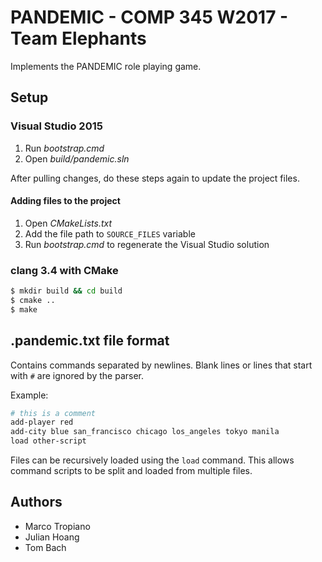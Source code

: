 # PANDEMIC - COMP 345 W2017 - Team Elephants

Implements the PANDEMIC role playing game.

## Setup

### Visual Studio 2015

1. Run *bootstrap.cmd*
2. Open *build/pandemic.sln*

After pulling changes, do these steps again to update the project files.

#### Adding files to the project

1. Open *CMakeLists.txt*
2. Add the file path to `SOURCE_FILES` variable
3. Run *bootstrap.cmd* to regenerate the Visual Studio solution

### clang 3.4 with CMake

```bash
$ mkdir build && cd build
$ cmake ..
$ make
```

## .pandemic.txt file format

Contains commands separated by newlines. Blank lines or lines that start with `#` are ignored by the parser.

Example:

```bash
# this is a comment
add-player red
add-city blue san_francisco chicago los_angeles tokyo manila
load other-script
```

Files can be recursively loaded using the `load` command. This allows command scripts to be split and loaded from multiple files.

## Authors

* Marco Tropiano
* Julian Hoang
* Tom Bach
